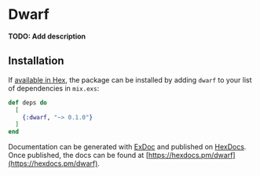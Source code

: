 # Dwarf

**TODO: Add description**

## Installation

If [available in Hex](https://hex.pm/docs/publish), the package can be installed
by adding `dwarf` to your list of dependencies in `mix.exs`:

```elixir
def deps do
  [
    {:dwarf, "~> 0.1.0"}
  ]
end
```

Documentation can be generated with [ExDoc](https://github.com/elixir-lang/ex_doc)
and published on [HexDocs](https://hexdocs.pm). Once published, the docs can
be found at [https://hexdocs.pm/dwarf](https://hexdocs.pm/dwarf).

